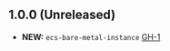 ## 1.0.0 (Unreleased)

- **NEW:** `ecs-bare-metal-instance` [GH-1]( https://github.com/terraform-alicloud-modules/terraform-alicloud-ecs-bare-metal-instance/pull/1)
